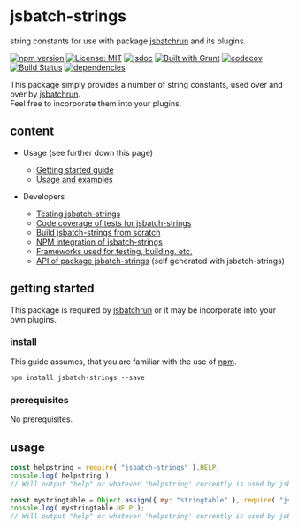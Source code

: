 # jsbatch-strings #

string constants for use with package [jsbatchrun](https://www.npmjs.com/package/jsbatchrun) and its plugins.

[![npm version](https://img.shields.io/npm/v/jsbatch-strings?color=blue)](https://www.npmjs.com/package/jsbatch-strings)
[![License: MIT](https://img.shields.io/badge/License-MIT-blue.svg)](https://opensource.org/licenses/MIT)
[![jsdoc](https://img.shields.io/static/v1?label=jsdoc&message=%20api%20&color=blue)](https://jsdoc.app/)
[![Built with Grunt](https://cdn.gruntjs.com/builtwith.svg)](https://gruntjs.com/)
[![codecov](https://codecov.io/gh/db-developer/jsbatch-strings/branch/master/graph/badge.svg)](https://codecov.io/gh/db-developer/jsbatch-strings)
[![Build Status](https://travis-ci.com/db-developer/jsbatch-strings.svg?branch=master)](https://travis-ci.com/db-developer/jsbatch-strings)
[![dependencies](https://david-dm.org/db-developer/jsbatch-strings.svg)](https://david-dm.org/)

This package simply provides a number of string constants, used over and over by
[jsbatchrun](https://www.npmjs.com/package/jsbatchrun).  
Feel free to incorporate them into your plugins.

## content ##

* Usage (see further down this page)
  * [Getting started guide](#getting-started)
  * [Usage and examples](#usage)

* Developers
  * [Testing jsbatch-strings](docs/grunt.md#testing)
  * [Code coverage of tests for jsbatch-strings](docs/grunt.md#code-coverage)
  * [Build jsbatch-strings from scratch](docs/grunt.md#building)
  * [NPM integration of jsbatch-strings](docs/grunt.md#npm_integration)
  * [Frameworks used for testing, building, etc.](docs/frameworks.md)
  * [API of package jsbatch-strings](docs/api.index.md) (self generated with jsbatch-strings)

## getting started ##

This package is required by [jsbatchrun](https://www.npmjs.com/package/jsbatchrun) or
it may be incorporate into your own plugins.

### install ###

This guide assumes, that you are familiar with the use of [npm](https://npmjs.com "Homepage of npm").  

<code>npm install jsbatch-strings --save</code>

### prerequisites ###

No prerequisites.

## usage ##

```javascript
const helpstring = require( "jsbatch-strings" ).HELP;
console.log( helpstring );
// Will output "help" or whatever 'helpstring' currently is used by jsbatchrun.

const mystringtable = Object.assign({ my: "stringtable" }, require( "jsbatch-strings" ));
console.log( mystringtable.HELP );
// Will output "help" or whatever 'helpstring' currently is used by jsbatchrun.
```
